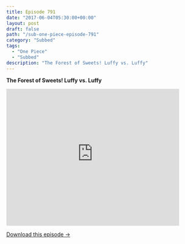 ```yaml
---
title: Episode 791
date: "2017-06-04T05:30:00+00:00"
layout: post
draft: false
path: "/sub-one-piece-episode-791"
category: "Subbed"
tags:
  - "One Piece"
  - "Subbed"
description: "The Forest of Sweets! Luffy vs. Luffy"
---
```


**The Forest of Sweets! Luffy vs. Luffy**

<iframe width="640" height="360" src="https://www.rapidvideo.com/e/G6FRPGYCQI" frameborder="0" marginwidth=0 marginheight=0 scrolling=no allowfullscreen style="max-width:90%;"></iframe>

<a href="http://ouo.io/qs/eCodkFEQ?s=https://www.rapidvideo.com/d/G6FRPGYCQI" class="styled_a">Download this episode →</a>

